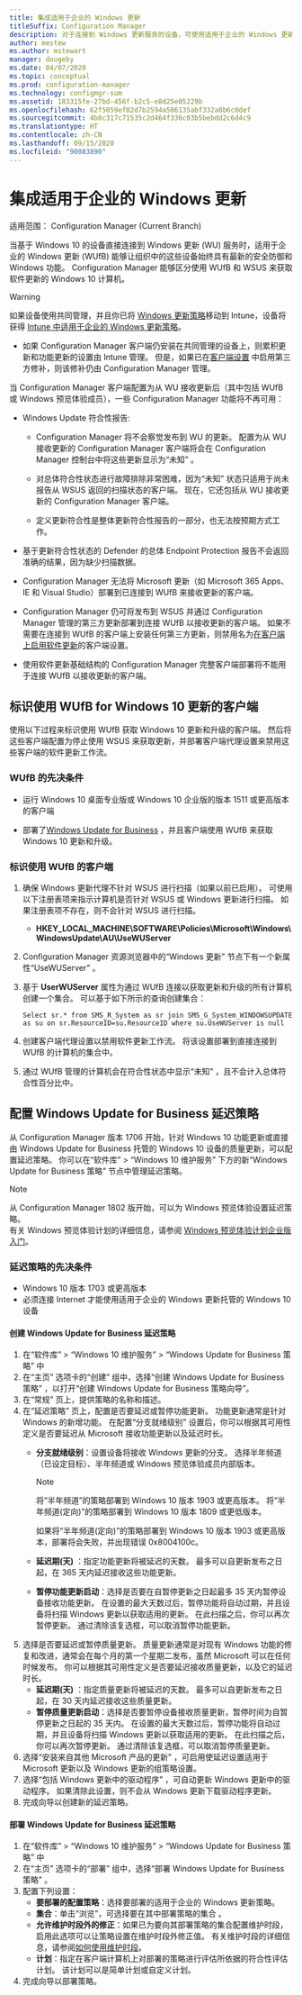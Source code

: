 ```yaml
---
title: 集成适用于企业的 Windows 更新
titleSuffix: Configuration Manager
description: 对于连接到 Windows 更新服务的设备，可使用适用于企业的 Windows 更新 (WUfB) 保持 Windows 10 为最新。
author: mestew
ms.author: mstewart
manager: dougeby
ms.date: 04/07/2020
ms.topic: conceptual
ms.prod: configuration-manager
ms.technology: configmgr-sum
ms.assetid: 183315fe-27bd-456f-b2c5-e8d25e05229b
ms.openlocfilehash: 62f5059ef02d7b2594a506135abf332a8b6c0def
ms.sourcegitcommit: 4b8c317c71535c2d464f336c03b5bebdd2c6d4c9
ms.translationtype: HT
ms.contentlocale: zh-CN
ms.lasthandoff: 09/15/2020
ms.locfileid: "90083890"
---
```

# <a name="integrate-with-windows-update-for-business"></a>集成适用于企业的 Windows 更新

适用范围：  Configuration Manager (Current Branch)

当基于 Windows 10 的设备直接连接到 Windows 更新 (WU) 服务时，适用于企业的 Windows 更新 (WUfB) 能够让组织中的这些设备始终具有最新的安全防御和 Windows 功能。 Configuration Manager 能够区分使用 WUfB 和 WSUS 来获取软件更新的 Windows 10 计算机。  

> [!WARNING]
> 如果设备使用共同管理，并且你已将 [Windows 更新策略](../../comanage/workloads.md#windows-update-policies)移动到 Intune，设备将获得 [Intune 中适用于企业的 Windows 更新策略](/intune/windows-update-for-business-configure)。
> - 如果 Configuration Manager 客户端仍安装在共同管理的设备上，则累积更新和功能更新的设置由 Intune 管理。 但是，如果已在[客户端设置](../../core/clients/deploy/about-client-settings.md#enable-third-party-software-updates)  中启用第三方修补，则该修补仍由 Configuration Manager 管理。  

 当 Configuration Manager 客户端配置为从 WU 接收更新后（其中包括 WUfB 或 Windows 预览体验成员），一些 Configuration Manager 功能将不再可用：  

- Windows Update 符合性报告:  
  - Configuration Manager 将不会察觉发布到 WU 的更新。 配置为从 WU 接收更新的 Configuration Manager 客户端将会在 Configuration Manager 控制台中将这些更新显示为“未知”  。  

  - 对总体符合性状态进行故障排除非常困难，因为“未知”  状态只适用于尚未报告从 WSUS 返回的扫描状态的客户端。 现在，它还包括从 WU 接收更新的 Configuration Manager 客户端。  

  - 定义更新符合性是整体更新符合性报告的一部分，也无法按预期方式工作。

- 基于更新符合性状态的 Defender 的总体 Endpoint Protection 报告不会返回准确的结果，因为缺少扫描数据。  

- Configuration Manager 无法将 Microsoft 更新（如 Microsoft 365 Apps、IE 和 Visual Studio）部署到已连接到 WUfB 来接收更新的客户端。  

- Configuration Manager 仍可将发布到 WSUS 并通过 Configuration Manager 管理的第三方更新部署到连接 WUfB 以接收更新的客户端。 如果不需要在连接到 WUfB 的客户端上安装任何第三方更新，则禁用名为[在客户端上启用软件更新](../../core/clients/deploy/about-client-settings.md#software-updates)的客户端设置。

- 使用软件更新基础结构的 Configuration Manager 完整客户端部署将不能用于连接 WUfB 以接收更新的客户端。  

## <a name="identify-clients-that-use-wufb-for-windows-10-updates"></a>标识使用 WUfB for Windows 10 更新的客户端

使用以下过程来标识使用 WUfB 获取 Windows 10 更新和升级的客户端。 然后将这些客户端配置为停止使用 WSUS 来获取更新，并部署客户端代理设置来禁用这些客户端的软件更新工作流。  

### <a name="prerequisites-for-wufb"></a>WUfB 的先决条件

- 运行 Windows 10 桌面专业版或 Windows 10 企业版的版本 1511 或更高版本的客户端

- 部署了[Windows Update for Business](/windows/deployment/update/waas-manage-updates-wufb) ，并且客户端使用 WUfB 来获取 Windows 10 更新和升级。  

### <a name="to-identify-clients-that-use-wufb"></a>标识使用 WUfB 的客户端  

1. 确保 Windows 更新代理不针对 WSUS 进行扫描（如果以前已启用）。 可使用以下注册表项来指示计算机是否针对 WSUS 或 Windows 更新进行扫描。 如果注册表项不存在，则不会针对 WSUS 进行扫描。
    - **HKEY_LOCAL_MACHINE\SOFTWARE\Policies\Microsoft\Windows\WindowsUpdate\AU\UseWUServer**
1. Configuration Manager 资源浏览器中的“Windows 更新”  节点下有一个新属性“UseWUServer”  。
1. 基于 **UserWUServer** 属性为通过 WUfB 连接以获取更新和升级的所有计算机创建一个集合。 可以基于如下所示的查询创建集合：  

    ```wql
    Select sr.* from SMS_R_System as sr join SMS_G_System_WINDOWSUPDATE as su on sr.ResourceID=su.ResourceID where su.UseWUServer is null
    ```

1. 创建客户端代理设置以禁用软件更新工作流。 将该设置部署到直接连接到 WUfB 的计算机的集合中。
1. 通过 WUfB 管理的计算机会在符合性状态中显示“未知”  ，且不会计入总体符合性百分比中。  

## <a name="configure-windows-update-for-business-deferral-policies"></a>配置 Windows Update for Business 延迟策略
<!-- 1290890 -->
从 Configuration Manager 版本 1706 开始，针对 Windows 10 功能更新或直接由 Windows Update for Business 托管的 Windows 10 设备的质量更新，可以配置延迟策略。 你可以在“软件库”   > “Windows 10 维护服务”  下方的新“Windows Update for Business 策略”  节点中管理延迟策略。

> [!NOTE]
> 从 Configuration Manager 1802 版开始，可以为 Windows 预览体验设置延迟策略。 <!--507201-->  
有关 Windows 预览体验计划的详细信息，请参阅 [Windows 预览体验计划企业版入门](/windows/deployment/update/waas-windows-insider-for-business)。

### <a name="prerequisites-for-deferral-policies"></a>延迟策略的先决条件

- Windows 10 版本 1703 或更高版本
- 必须连接 Internet 才能使用适用于企业的 Windows 更新托管的 Windows 10 设备

#### <a name="to-create-a-windows-update-for-business-deferral-policy"></a>创建 Windows Update for Business 延迟策略

1. 在“软件库”   > “Windows 10 维护服务”   > “Windows Update for Business 策略”  中
1. 在“主页”  选项卡的“创建”  组中，选择“创建 Windows Update for Business 策略”  ，以打开“创建 Windows Update for Business 策略向导”。
1. 在“常规”  页上，提供策略的名称和描述。
1. 在“延迟策略”  页上，配置是否要延迟或暂停功能更新。 功能更新通常是针对 Windows 的新增功能。 在配置“分支就绪级别”  设置后，你可以根据其可用性定义是否要延迟从 Microsoft 接收功能更新以及延迟时长。
    - **分支就绪级别**：设置设备将接收 Windows 更新的分支。 选择半年频道（已设定目标）、半年频道或 Windows 预览体验成员内部版本。

        > [!NOTE]
        > 将“半年频道”的策略部署到 Windows 10 版本 1903 或更高版本。 将“半年频道(定向)”的策略部署到 Windows 10 版本 1809 或更低版本。
        >
        > 如果将“半年频道(定向)”的策略部署到 Windows 10 版本 1903 或更高版本，部署将会失败，并出现错误 0x8004100c。<!-- 5593139 -->

    - **延迟期(天)** ：指定功能更新将被延迟的天数。 最多可以自更新发布之日起，在 365 天内延迟接收这些功能更新。
    - **暂停功能更新启动**：选择是否要在自暂停更新之日起最多 35 天内暂停设备接收功能更新。 在设置的最大天数过后，暂停功能将自动过期，并且设备将扫描 Windows 更新以获取适用的更新。 在此扫描之后，你可以再次暂停更新。 通过清除该复选框，可以取消暂停功能更新。
1. 选择是否要延迟或暂停质量更新。 质量更新通常是对现有 Windows 功能的修复和改进，通常会在每个月的第一个星期二发布，虽然 Microsoft 可以在任何时候发布。 你可以根据其可用性定义是否要延迟接收质量更新，以及它的延迟时长。
    - **延迟期(天)** ：指定质量更新将被延迟的天数。 最多可以自更新发布之日起，在 30 天内延迟接收这些质量更新。
    - **暂停质量更新启动**：选择是否要暂停设备接收质量更新，暂停时间为自暂停更新之日起的 35 天内。 在设置的最大天数过后，暂停功能将自动过期，并且设备将扫描 Windows 更新以获取适用的更新。 在此扫描之后，你可以再次暂停更新。 通过清除该复选框，可以取消暂停质量更新。
1. 选择“安装来自其他 Microsoft 产品的更新”  ，可启用使延迟设置适用于 Microsoft 更新以及 Windows 更新的组策略设置。
1. 选择“包括 Windows 更新中的驱动程序”  ，可自动更新 Windows 更新中的驱动程序。 如果清除此设置，则不会从 Windows 更新下载驱动程序更新。
1. 完成向导以创建新的延迟策略。

#### <a name="to-deploy-a-windows-update-for-business-deferral-policy"></a>部署 Windows Update for Business 延迟策略

1. 在“软件库”   > “Windows 10 维护服务”   > “Windows Update for Business 策略”  中
1. 在“主页”  选项卡的“部署”  组中，选择“部署 Windows Update for Business 策略”  。
1. 配置下列设置：
    - **要部署的配置策略**：选择要部署的适用于企业的 Windows 更新策略。
    - **集合**：单击“浏览”，可选择要在其中部署策略的集合  。
    - **允许维护时段外的修正**：如果已为要向其部署策略的集合配置维护时段，启用此选项可以让策略设置在维护时段外修正值。 有关维护时段的详细信息，请参阅[如何使用维护时段](../../core/clients/manage/collections/use-maintenance-windows.md)。
    - **计划**：指定在客户端计算机上对部署的策略进行评估所依据的符合性评估计划。 该计划可以是简单计划或自定义计划。
1. 完成向导以部署策略。